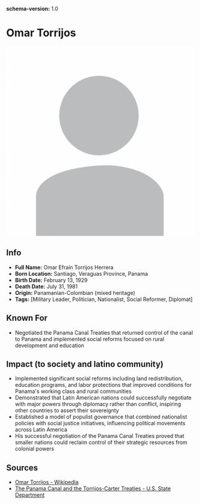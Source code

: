 **schema-version:** 1.0
# Omar Torrijos

![image description](images/person-image-template.png)

## Info
- **Full Name:** Omar Efraín Torrijos Herrera
- **Born Location:** Santiago, Veraguas Province, Panama
- **Birth Date:** February 13, 1929
- **Death Date:** July 31, 1981
- **Origin:** Panamanian-Colombian (mixed heritage)  
- **Tags:** [Military Leader, Politician, Nationalist, Social Reformer, Diplomat]

## Known For
- Negotiated the Panama Canal Treaties that returned control of the canal to Panama and implemented social reforms focused on rural development and education

## Impact (to society and latino community)
- Implemented significant social reforms including land redistribution, education programs, and labor protections that improved conditions for Panama's working class and rural communities
- Demonstrated that Latin American nations could successfully negotiate with major powers through diplomacy rather than conflict, inspiring other countries to assert their sovereignty
- Established a model of populist governance that combined nationalist policies with social justice initiatives, influencing political movements across Latin America
- His successful negotiation of the Panama Canal Treaties proved that smaller nations could reclaim control of their strategic resources from colonial powers

## Sources
- [Omar Torrijos - Wikipedia](https://en.wikipedia.org/wiki/Omar_Torrijos)
- [The Panama Canal and the Torrijos-Carter Treaties - U.S. State Department](https://history.state.gov/milestones/1977-1980/panama-canal)